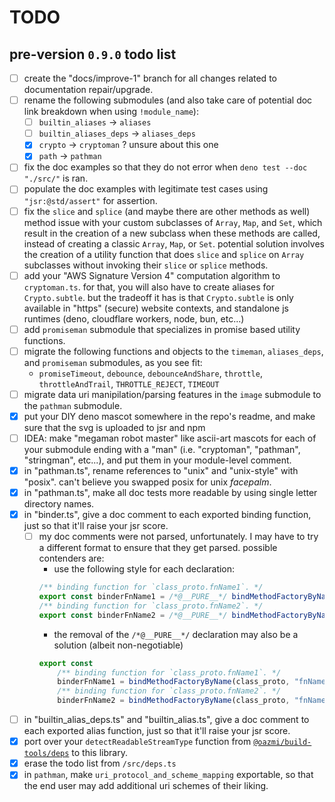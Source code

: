 # TODO

## pre-version `0.9.0` todo list
- [ ] create the "docs/improve-1" branch for all changes related to documentation repair/upgrade.
- [ ] rename the following submodules (and also take care of potential doc link breakdown when using `!module_name`):
  - [ ] `builtin_aliases` -> `aliases`
  - [ ] `builtin_aliases_deps` -> `aliases_deps`
  - [x] `crypto` -> `cryptoman` ? unsure about this one
  - [x] `path` -> `pathman`
- [ ] fix the doc examples so that they do not error when `deno test --doc "./src/"` is ran.
- [ ] populate the doc examples with legitimate test cases using `"jsr:@std/assert"` for assertion.
- [ ] fix the `slice` and `splice` (and maybe there are other methods as well) method issue with your custom subclasses of `Array`, `Map`, and `Set`,
      which result in the creation of a new subclass when these methods are called, instead of creating a classic `Array`, `Map`, or `Set`.
      potential solution involves the creation of a utility function that does `slice` and `splice` on `Array` subclasses without invoking their `slice` or `splice` methods.
- [ ] add your "AWS Signature Version 4" computation algorithm to `cryptoman.ts`.
      for that, you will also have to create aliases for `Crypto.subtle`.
      but the tradeoff it has is that `Crypto.subtle` is only available in "https" (secure) website contexts, and standalone js runtimes (deno, cloudflare workers, node, bun, etc...)
- [ ] add `promiseman` submodule that specializes in promise based utility functions.
- [ ] migrate the following functions and objects to the `timeman`, `aliases_deps`, and `promiseman` submodules, as you see fit:
  - `promiseTimeout`, `debounce`, `debounceAndShare`, `throttle`, `throttleAndTrail`, `THROTTLE_REJECT`, `TIMEOUT`
- [ ] migrate data uri manipilation/parsing features in the `image` submodule to the `pathman` submodule.
- [x] put your DIY deno mascot somewhere in the repo's readme, and make sure that the svg is uploaded to jsr and npm
- [ ] IDEA: make "megaman robot master" like ascii-art mascots for each of your submodule ending with a "man" (i.e. "cryptoman", "pathman", "stringman", etc...), and put them in your module-level comment.
- [x] in "pathman.ts", rename references to "unix" and "unix-style" with "posix". can't believe you swapped posix for unix _facepalm_.
- [x] in "pathman.ts", make all doc tests more readable by using single letter directory names.
- [x] in "binder.ts", give a doc comment to each exported binding function, just so that it'll raise your jsr score.
  - [ ] my doc comments were not parsed, unfortunately. I may have to try a different format to ensure that they get parsed.
        possible contenders are:
    - use the following style for each declaration:
    ```ts
    /** binding function for `class_proto.fnName1`. */
    export const binderFnName1 = /*@__PURE__*/ bindMethodFactoryByName(class_proto, "fnName1")
    /** binding function for `class_proto.fnName2`. */
    export const binderFnName2 = /*@__PURE__*/ bindMethodFactoryByName(class_proto, "fnName2")
    ```
    - the removal of the `/*@__PURE__*/` declaration may also be a solution (albeit non-negotiable)
    ```ts
    export const
    	/** binding function for `class_proto.fnName1`. */
    	binderFnName1 = bindMethodFactoryByName(class_proto, "fnName1"),
    	/** binding function for `class_proto.fnName2`. */
    	binderFnName2 = bindMethodFactoryByName(class_proto, "fnName2")
    ```
- [ ] in "builtin_alias_deps.ts" and "builtin_alias.ts", give a doc comment to each exported alias function, just so that it'll raise your jsr score.
- [x] port over your `detectReadableStreamType` function from [`@oazmi/build-tools/deps`](https://github.com/omar-azmi/build_tools_ts) to this library.
- [x] erase the todo list from `/src/deps.ts`
- [x] in `pathman`, make `uri_protocol_and_scheme_mapping` exportable, so that the end user may add additional uri schemes of their liking.
